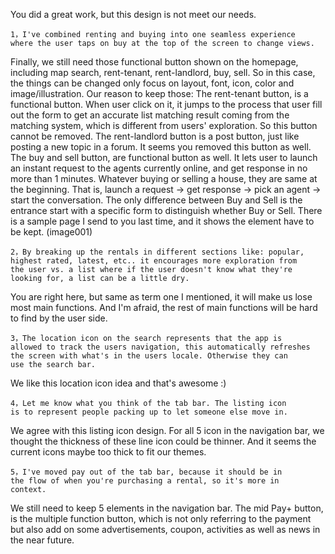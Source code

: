 You did a great work, but this design is not meet our needs.
```
1，I've combined renting and buying into one seamless experience 
where the user taps on buy at the top of the screen to change views.
```
Finally, we still need those functional button shown on the homepage, including map search, rent-tenant, rent-landlord, buy, sell. So in this case, the things can be changed only focus on layout, font, icon, color and image/illustration.
Our reason to keep those:
The rent-tenant button, is a functional button. When user click on it, it jumps to the process that user fill out the form to get an accurate list matching result coming from the matching system, which is different from users' exploration. So this button cannot be removed.
The rent-landlord button is a post button, just like posting a new topic in a forum. It seems you removed this button as well.
The buy and sell button, are functional button as well. It lets user to launch an instant request to the agents currently online, and get response in no more than 1 minutes. Whatever buying or selling a house, they are same at the beginning. That is, launch a request -> get response -> pick an agent -> start the conversation. The only difference between Buy and Sell is the entrance start with a specific form to distinguish whether Buy or Sell.
There is a sample page I send to you last time, and it shows the element have to be kept. (image001)
``` 
2，By breaking up the rentals in different sections like: popular, 
highest rated, latest, etc.. it encourages more exploration from 
the user vs. a list where if the user doesn't know what they're 
looking for, a list can be a little dry.
```    
You are right here, but same as term one I mentioned, it will make us lose most main functions. And I'm afraid, the rest of main functions will be hard to find by the user side.
```
3，The location icon on the search represents that the app is 
allowed to track the users navigation, this automatically refreshes 
the screen with what's in the users locale. Otherwise they can 
use the search bar.
```
We like this location icon idea and that's awesome :)
```
4，Let me know what you think of the tab bar. The listing icon 
is to represent people packing up to let someone else move in.
```
We agree with this listing icon design.
For all 5 icon in the navigation bar, we thought the thickness of these line icon could be thinner.  And it seems the current icons maybe too thick to fit our themes.
```
5，I've moved pay out of the tab bar, because it should be in 
the flow of when you're purchasing a rental, so it's more in 
context.
```
We still need to keep 5 elements in the navigation bar. 
The mid Pay+ button, is the multiple function button, which is not only referring to the payment but also add on some advertisements, coupon, activities as well as news in the near future. 
